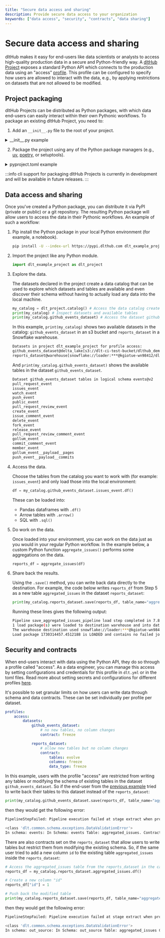 ```yaml
---
title: "Secure data access and sharing"
description: Provide secure data access to your organization
keywords: ["data access", "security", "contracts", "data sharing"]
---
```


# Secure data access and sharing

dltHub makes it easy for end-users like data scientists or analysts to access high-quality production data in a secure and Python-friendly way. A [dltHub Project](../core-concepts/project.md) exposes a standard Python API which connects to the production data using an "access" [profile](../core-concepts/profiles.md). This profile can be configured to specify how users are allowed to interact with the data, e.g., by applying restrictions on datasets that are not allowed to be modified.

## Project packaging

dltHub Projects can be distributed as Python packages, with which data end-users can easily interact within their own Pythonic workflows.
To package an existing dltHub Project, you need to:

1. Add an `__init__.py` file to the root of your project.

<details>

<summary>__init__.py example</summary>

```py
"""
A demonstration package that sends GitHub events to Delta Lake, aggregates, and shares via Snowflake

>>> import dlt_package_template
>>>
>>> print(dlt_package_template.catalog())  # list datasets
>>> print(dlt_package_template.catalog().dataset_name) # lists tables in dataset
>>> df_ = dlt_package_template.catalog().dataset_name.table_name.df()  # reads table
"""

import os
import dlt as dlt
from dlthub.project import Catalog, EntityFactory, ProjectRunContext, Project, PipelineManager

def access_profile() -> str:
    """Implement this function to select profile assigned to users that import this Python package
    into their own scripts or other modules.
    """
    return "access"


def context() -> ProjectRunContext:
    """Returns the context of this package, including run directory,
    data directory and project config
    """
    from dlthub.project.run_context import ensure_project
    return ensure_project(run_dir=os.path.dirname(__file__), profile=access_profile())


def config() -> Project:
    """Returns project configuration and getters of entities like sources, destinations
    and pipelines"""
    return context().project


def entities() -> EntityFactory:
    """Returns methods to create entities in this package likes sources, pipelines etc."""
    return EntityFactory(config())


def runner() -> PipelineManager:
    return PipelineManager(config())


def catalog() -> Catalog:
    """Returns a catalogue with available datasets, which can be read and written to"""
    return Catalog(context())
```
</details>

2. Package the project using any of the Python package managers (e.g., [uv](https://docs.astral.sh/uv/), [poetry](https://python-poetry.org/), or setuptools).

<details>

<summary>pyproject.toml example</summary>

```toml
[project]
name = "dlt_example_project"
version = "0.0.1"
description = "Description"
requires-python = ">=3.9,<3.13"

dependencies = [
    "dlt>=1.7.0",
    "dlthub==0.7.0"
]

[project.entry-points.dlt_package]
dlt-project = "dlt_example_project"
```
</details>

:::info
cli support for packaging dltHub Projects is currently in development and will be available in future releases.
:::

## Data access and sharing

Once you've created a Python package, you can distribute it via PyPI (private or public) or a git repository. The resulting Python package will allow users to access the data in their Pythonic workflows. An example of such a workflow:

1. Pip install the Python package in your local Python environment (for example, a notebook).

    ```sh
    pip install -U --index-url https://pypi.dlthub.com dlt_example_project
    ```

2. Import the project like any Python module.

    ```py
    import dlt_example_project as dlt_project
    ```

3. Explore the data.

    The datasets declared in the project create a data catalog that can be used to explore which datasets and tables are available and even discover their schema without having to actually load any data into the local machine.

    ```py
    my_catalog = dlt_project.catalog() # Access the data catalog created by dlt
    print(my_catalog) # Inspect datasets and available tables
    print(my_catalog.github_events_dataset) # Access the dataset github_events_dataset from the catalog
    ```

    In this example, `print(my_catalog)` shows two available datasets in the catalog: `github_events_dataset` in an s3 bucket and `reports_dataset` in a Snowflake warehouse.

    ```sh
    Datasets in project dlt_example_project for profile access:
    github_events_dataset@delta_lake[s3://dlt-ci-test-bucket/dlthub_demo/lake_1/]
    reports_dataset@warehouse[snowflake://loader:***@kgiotue-wn98412/dlt_data]
    ```

    And `print(my_catalog.github_events_dataset)` shows the available tables in the dataset `github_events_dataset`.

    ```sh
    Dataset github_events_dataset tables in logical schema events@v2
    pull_request_event
    issues_event
    watch_event
    push_event
    public_event
    pull_request_review_event
    create_event
    issue_comment_event
    delete_event
    fork_event
    release_event
    pull_request_review_comment_event
    gollum_event
    commit_comment_event
    member_event
    gollum_event__payload__pages
    push_event__payload__commits
    ```

4. Access the data.

    Choose the tables from the catalog you want to work with (for example: `issues_event`) and only load those into the local environment:

    ```py
    df = my_catalog.github_events_dataset.issues_event.df()
    ```

    These can be loaded into:
    * Pandas dataframes with `.df()`
    * Arrow tables with `.arrow()`
    * SQL with `.sql()`


5. Do work on the data.

    Once loaded into your environment, you can work on the data just as you would in your regular Python workflow. In the example below, a custom Python function `aggregate_issues()` performs some aggregations on the data.

    ```py
    reports_df = aggregate_issues(df)
    ```

6. Share back the results.

    Using the `.save()` method, you can write back data directly to the destination. For example, the code below writes `reports_df` from Step 5 as a new table `aggregated_issues` in the dataset `reports_dataset`:

    ```py
    print(my_catalog.reports_dataset.save(reports_df, table_name="aggregated_issues"))
    ```

    Running these lines gives the following output:
    ```sh
    Pipeline save_aggregated_issues_pipeline load step completed in 7.85 seconds
    1 load package(s) were loaded to destination warehouse and into dataset reports_dataset
    The warehouse destination used snowflake://loader:***@kgiotue-wn98412/dlt_data location to store data
    Load package 1730314457.4512188 is LOADED and contains no failed jobs
    ```

## Security and contracts

When end-users interact with data using the Python API, they do so through a profile called "access". As a data engineer, you can manage this access by setting configurations and credentials for this profile in `dlt.yml` or in the toml files. Read more about setting secrets and configurations for different profiles [here](../core-concepts/profiles.md).

It's possible to set granular limits on how users can write data through schema and data contracts. These can be set individually per profile per dataset.

```yaml
profiles:
    access:
        datasets:
            github_events_dataset:
                # no new tables, no column changes
                contract: freeze

            reports_dataset:
                # allow new tables but no column changes
                contract:
                    tables: evolve
                    columns: freeze
                    data_type: freeze
```

In this example, users with the profile "access" are restricted from writing any tables or modifying the schema of existing tables in the dataset `github_events_dataset`. So if the end-user from the [previous example](#data-access-and-sharing) tried to write back their tables to this dataset instead of the `reports_dataset`:

```py
print(my_catalog.github_events_dataset.save(reports_df, table_name="aggregated_issues"))
```

then they would get the following error:

```sh
PipelineStepFailed: Pipeline execution failed at stage extract when processing package 1730314603.1941314 with exception:

<class 'dlt.common.schema.exceptions.DataValidationError'>
In schema: events: In Schema: events Table: aggregated_issues. Contract on tables with mode freeze is violated. Trying to add table aggregated_issues but new tables are frozen.
```

There are also contracts set on the `reports_dataset` that allow users to write tables but restrict them from modifying the existing schema. So, if the same user tried to add a new column `id` to the existing table `aggregated_issues` inside the `reports_dataset`:

```py
# Access the aggregated_issues table from the reports_dataset in the catalog
reports_df = my_catalog.reports_dataset.aggregated_issues.df()

# Create a new column "id"
reports_df["id"] = 1

# Push back the modified table
print(my_catalog.reports_dataset.save(reports_df, table_name="aggregated_issues"))
```

then they would get the following error:

```sh
PipelineStepFailed: Pipeline execution failed at stage extract when processing package 1730314610.4309433 with exception:

<class 'dlt.common.schema.exceptions.DataValidationError'>
In schema: out_source: In Schema: out_source Table: aggregated_issues Column: id. Contract on columns with mode freeze is violated. Trying to add column id to table aggregated_issues but columns are frozen.
```

